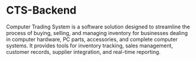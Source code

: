# CTS-Backend
Computer Trading System is a software solution designed to streamline the process of buying, selling, and managing inventory for businesses dealing in computer hardware, PC parts, accessories, and complete computer systems. It provides tools for inventory tracking, sales management, customer records, supplier integration, and real-time reporting.
